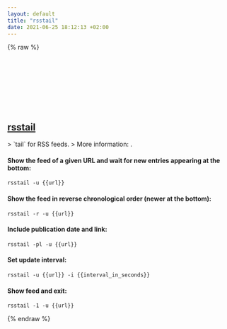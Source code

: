 ```yaml
---
layout: default
title: "rsstail"
date: 2021-06-25 18:12:13 +02:00
---
```

{% raw %}
<h2 id="rsstail">
  <a href="/en/common/rsstail.html">rsstail</a> <a href="#rsstail"><svg class="icon">
    <use href="/assets/images/unicode_sprite.svg#link" />
  </svg></a>
</h2>
> `tail` for RSS feeds.
> More information: <https://github.com/gvalkov/rsstail.py>.

#### Show the feed of a given URL and wait for new entries appearing at the bottom:
```shell
rsstail -u {{url}}
```
#### Show the feed in reverse chronological order (newer at the bottom):
```shell
rsstail -r -u {{url}}
```
#### Include publication date and link:
```shell
rsstail -pl -u {{url}}
```
#### Set update interval:
```shell
rsstail -u {{url}} -i {{interval_in_seconds}}
```
#### Show feed and exit:
```shell
rsstail -1 -u {{url}}
```
{% endraw %}